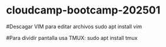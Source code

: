 # cloudcamp-bootcamp-202501

#Descagar VIM para editar archivos
sudo apt install vim

#Para dividir pantalla usa TMUX:
sudo apt install tmux
